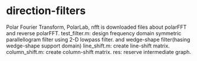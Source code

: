 # direction-filters
Polar Fourier Transform, PolarLab, nfft is downloaded files about polarFFT and reverse polarFFT.
test_filter.m: design frequency domain symmetric parallellogram filter using 2-D lowpass filter. and wedge-shape filter(hasing wedge-shape support domain)
line_shift.m: create line-shift matrix.
column_shift.m: create column-shift matrix.
res: reserve intermediate graph.
